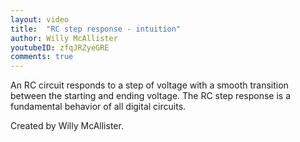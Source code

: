 ```yaml
---
layout: video
title:  "RC step response - intuition"
author: Willy McAllister
youtubeID: zfqJRZyeGRE
comments: true
--- 
```


An RC circuit responds to a step of voltage with a smooth transition between the starting and ending voltage.  The RC step response is a fundamental behavior of all digital circuits.

Created by Willy McAllister.